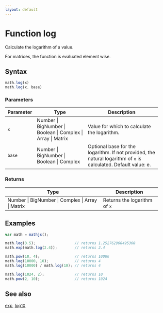 ```yaml
---
layout: default
---
```


# Function log

Calculate the logarithm of a value.

For matrices, the function is evaluated element wise.


## Syntax

```js
math.log(x)
math.log(x, base)
```

### Parameters

Parameter | Type | Description
--------- | ---- | -----------
`x` | Number &#124; BigNumber &#124; Boolean &#124; Complex &#124; Array &#124; Matrix |  Value for which to calculate the logarithm.
`base` | Number &#124; BigNumber &#124; Boolean &#124; Complex |  Optional base for the logarithm. If not provided, the natural logarithm of `x` is calculated. Default value: e.

### Returns

Type | Description
---- | -----------
Number &#124; BigNumber &#124; Complex &#124; Array &#124; Matrix |  Returns the logarithm of `x`


## Examples

```js
var math = mathjs();

math.log(3.5);                  // returns 1.252762968495368
math.exp(math.log(2.4));        // returns 2.4

math.pow(10, 4);                // returns 10000
math.log(10000, 10);            // returns 4
math.log(10000) / math.log(10); // returns 4

math.log(1024, 2);              // returns 10
math.pow(2, 10);                // returns 1024
```


## See also

[exp](exp.html),
[log10](log10.html)


<!-- Note: This file is automatically generated from source code comments. Changes made in this file will be overridden. -->
